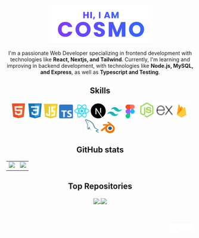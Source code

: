<div align="center">
	<a href="https://cosmoart.vercel.app">
		<img src="assets/hero.svg" alt="Hi, I am cosmo" width="55%"/>
  	</a>
	<p>
I'm a passionate Web Developer specializing in frontend development with technologies like <strong>React, Nextjs, and Tailwind</strong>. Currently, I'm learning and improving in backend development, with technologies like <strong>Node.js, MySQL, and Express</strong>, as well as <strong>Typescript and Testing</strong>.
  	</p>


<h2 align="center">Skills</h2>
  <img src="assets/icons/html.svg" width="40" title="HTML"/>
  <img src="assets/icons/css.svg" width="40" title="CSS"/>
  <img src="assets/icons/javascript.svg" width="37" title="JavaScript"/>
  <img src="assets/icons/typescript.svg" width="37" title="TypeScript"/>
  <img src="assets/icons/react.svg" width="40" title="React"/>
  <img src="assets/icons/nextjs.svg" width="40" title="NextJS"/>
  <img src="assets/icons/tailwind.svg" width="40" title="Tailwind"/>
  <img src="assets/icons/figma.svg" width="36" title="Figma"/>
  <img src="assets/icons/node.svg" width="45" title="NodeJS"/>
  <img src="assets/icons/express.svg" width="43" title="Express"/>
  <img src="assets/icons/firebase.svg" width=40" title="Firebase"/>
  <img src="assets/icons/mysql.svg" width="38" title="MySQL"/>
  <img src="assets/icons/blender.svg" width="38" title="Blender"/>

<h2 align="center">GitHub stats</h2>

<table>
	<tr>
		<td>
			<img src="https://cosmo-github-readme-stats.vercel.app/api?username=cosmoart&show_icons=true&theme=github_dark" />
		</td>
		<td>
			<img src="https://cosmo-github-readme-stats.vercel.app/api/top-langs/?username=cosmoart&show_icons=true&theme=github_dark&layout=compact&langs_count=8" />
		</td>
	</tr>
</table>


<h2 align="center">Top Repositories</h2>

<a href="https://github.com/cosmoart/quiz-game">
	<img align="center" src="https://cosmo-github-readme-stats.vercel.app/api/pin/?username=cosmoart&repo=quiz-game&show_icons=true&theme=github_dark" />
</a>
<a href="https://github.com/cosmoart/jobzilla">
	<img align="center" src="https://cosmo-github-readme-stats.vercel.app/api/pin/?username=cosmoart&repo=Freesets&show_icons=true&theme=github_dark" />
</a>

</div>

<br />
<br />
<br />


<a href="https://www.instagram.com/cosmo_art0/">
  <img align="right" alt="Instagram" width="22px" src="assets/icons/instagram.svg" />
</a>
<a href="https://discord.com/users/734087835472232559">
  <img align="right" alt="Discord" width="22px" src="assets/icons/discord.svg" />
</a>
<a href="mailto:cosmohydra17@gmail.com">
  <img align="right" alt="Mail" width="22px" height="27px" src="assets/icons/gmail.svg" />
</a>

